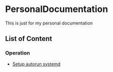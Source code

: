 # PersonalDocumentation

This is just for my personal documentation

## List of Content

### Operation

- [Setup autorun systemd](Operation/systemd-autorun.md)

